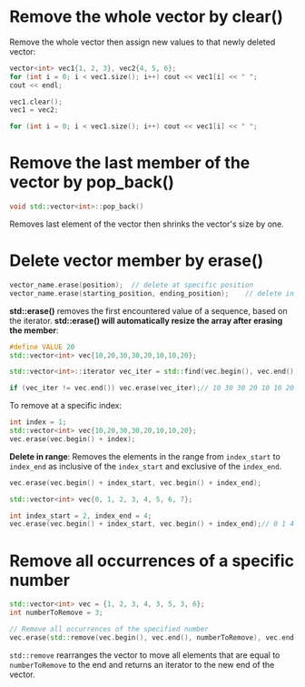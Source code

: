 # Remove the whole vector by clear()
Remove the whole vector then assign new values to that newly deleted vector:

```cpp
vector<int> vec1{1, 2, 3}, vec2{4, 5, 6};
for (int i = 0; i < vec1.size(); i++) cout << vec1[i] << " ";
cout << endl;

vec1.clear();
vec1 = vec2;

for (int i = 0; i < vec1.size(); i++) cout << vec1[i] << " ";
```
# Remove the last member of the vector by pop_back()
```cpp
void std::vector<int>::pop_back()
```
Removes last element of the vector then shrinks the vector's size by one.
# Delete vector member by erase()

```cpp
vector_name.erase(position);  // delete at specific position
vector_name.erase(starting_position, ending_position);    // delete in range
```

**std::erase()** removes the first encountered value of a sequence, based on the iterator. **std::erase() will automatically resize the array after erasing the member**:

```cpp
#define VALUE 20
std::vector<int> vec{10,20,30,30,20,10,10,20};

std::vector<int>::iterator vec_iter = std::find(vec.begin(), vec.end(), VALUE);

if (vec_iter != vec.end()) vec.erase(vec_iter);// 10 30 30 20 10 10 20 (the first vector member has value 20 is removed)
```
To remove at a specific index:
```cpp
int index = 1;
std::vector<int> vec{10,20,30,30,20,10,10,20};
vec.erase(vec.begin() + index);
```
**Delete in range**: Removes the elements in the range from ``index_start`` to ``index_end`` as inclusive of the ``index_start`` and exclusive of the ``index_end``.
```cpp
vec.erase(vec.begin() + index_start, vec.begin() + index_end);
```
```cpp
std::vector<int> vec{0, 1, 2, 3, 4, 5, 6, 7};

int index_start = 2, index_end = 4;
vec.erase(vec.begin() + index_start, vec.begin() + index_end);// 0 1 4 5 6 7
```
# Remove all occurrences of a specific number
```cpp
std::vector<int> vec = {1, 2, 3, 4, 3, 5, 3, 6};
int numberToRemove = 3;

// Remove all occurrences of the specified number
vec.erase(std::remove(vec.begin(), vec.end(), numberToRemove), vec.end());
```
``std::remove`` rearranges the vector to move all elements that are equal to ``numberToRemove`` to the end and returns an iterator to the new end of the vector.
